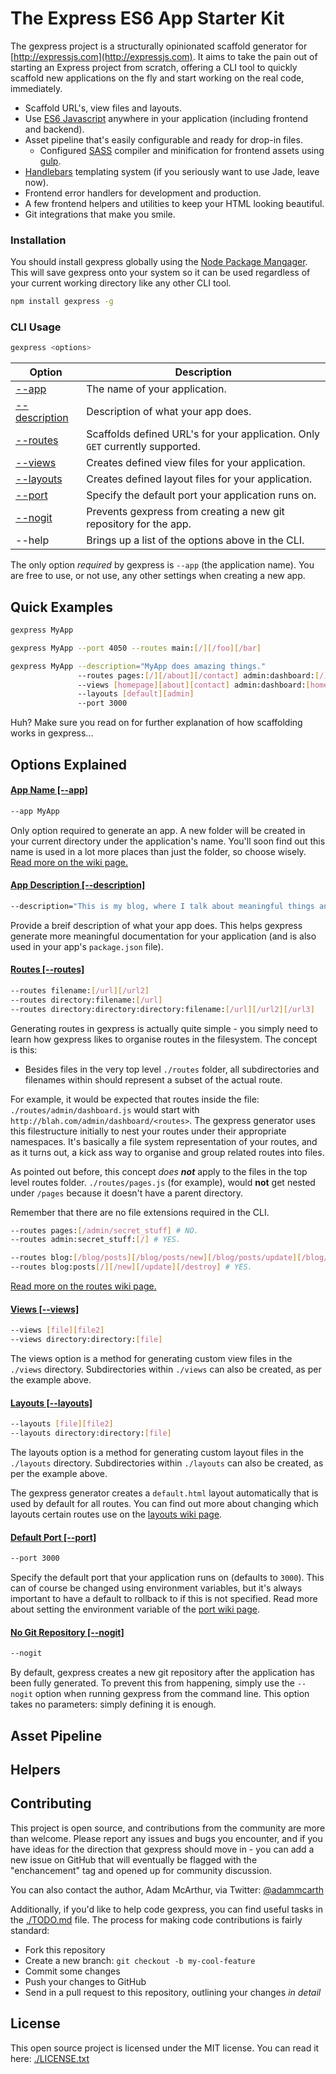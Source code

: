 # The Express ES6 App Starter Kit

The gexpress project is a structurally opinionated scaffold generator for [http://expressjs.com](http://expressjs.com). It aims to take the pain out of starting an Express project from scratch, offering a CLI tool to quickly scaffold new applications on the fly and start working on the real code, immediately.

- Scaffold URL's, view files and layouts.
- Use [ES6 Javascript](https://github.com/lukehoban/es6features) anywhere in your application (including frontend and backend).
- Asset pipeline that's easily configurable and ready for drop-in files.
  - Configured [SASS](http://sass-lang.com) compiler and minification for frontend assets using [gulp](http://gulpjs.com).
- [Handlebars](http://handlebarsjs.com) templating system (if you seriously want to use Jade, leave now).
- Frontend error handlers for development and production.
- A few frontend helpers and utilities to keep your HTML looking beautiful.
- Git integrations that make you smile.

### Installation

You should install gexpress globally using the [Node Package Mangager](http://npmjs.com). This will save gexpress onto your system so it can be used regardless of your current working directory like any other CLI tool.

```bash
npm install gexpress -g
```

### CLI Usage

```bash
gexpress <options>
```

| Option                                         | Description                                                                   |
|------------------------------------------------|-------------------------------------------------------------------------------|
| [--app](#user-content-app-name)                | The name of your application.                                                 |
| [--description](#user-content-app-description) | Description of what your app does.                                            |
| [--routes](#user-content-routes)               | Scaffolds defined URL's for your application. Only `GET` currently supported. |
| [--views](#user-content-views)                 | Creates defined view files for your application.                              |
| [--layouts](#user-content-layouts)             | Creates defined layout files for your application.                            |
| [--port](#user-content-port)                   | Specify the default port your application runs on.                            |
| [--nogit](#user-content-nogit)                 | Prevents gexpress from creating a new git repository for the app.             |
| --help                                         | Brings up a list of the options above in the CLI.                             |

The only option *required* by gexpress is `--app` (the application name). You are free to use, or not use, any other settings when creating a new app.

## Quick Examples

```bash
gexpress MyApp
```

```bash
gexpress MyApp --port 4050 --routes main:[/][/foo][/bar]
```

```bash
gexpress MyApp --description="MyApp does amazing things."
               --routes pages:[/][/about][/contact] admin:dashboard:[/]
               --views [homepage][about][contact] admin:dashboard:[home]
               --layouts [default][admin]
               --port 3000
```

Huh? Make sure you read on for further explanation of how scaffolding works in gexpress...

## Options Explained

<h4 id="user-content-app-name"><a href="https://github.com/adammcarth/gexpress/wiki/#">App Name [--app]</a></h4>

```bash
--app MyApp
```

Only option required to generate an app. A new folder will be created in your current directory under the application's name. You'll soon find out this name is used in a lot more places than just the folder, so choose wisely. [Read more on the wiki page.](https://github.com/adammcarth/gexpress/wiki/#)

<h4 id="user-content-app-description"><a href="https://github.com/adammcarth/gexpress/wiki/#">App Description [--description]</a></h4>

```bash
--description="This is my blog, where I talk about meaningful things and stuff."
```

Provide a breif description of what your app does. This helps gexpress generate more meaningful documentation for your application (and is also used in your app's `package.json` file).

<h4 id="user-content-routes"><a href="https://github.com/adammcarth/gexpress/wiki/#">Routes [--routes]</a></h4>

```bash
--routes filename:[/url][/url2]
--routes directory:filename:[/url]
--routes directory:directory:directory:filename:[/url][/url2][/url3]
```

Generating routes in gexpress is actually quite simple - you simply need to learn how gexpress likes to organise routes in the filesystem. The concept is this:

- Besides files in the very top level `./routes` folder, all subdirectories and filenames within should represent a subset of the actual route.

For example, it would be expected that routes inside the file: `./routes/admin/dashboard.js` would start with `http://blah.com/admin/dashboard/<routes>`. The gexpress generator uses this filestructure initially to nest your routes under their appropriate namespaces. It's basically a file system representation of your routes, and as it turns out, a kick ass way to organise and group related routes into files.

As pointed out before, this concept *does **not*** apply to the files in the top level routes folder. `./routes/pages.js` (for example), would **not** get nested under `/pages` because it doesn't have a parent directory.

Remember that there are no file extensions required in the CLI.

```bash
--routes pages:[/admin/secret_stuff] # NO.
--routes admin:secret_stuff:[/] # YES.

--routes blog:[/blog/posts][/blog/posts/new][/blog/posts/update][/blog/posts/destroy] # NO.
--routes blog:posts[/][/new][/update][/destroy] # YES.
```

[Read more on the routes wiki page.](https://github.com/adammcarth/gexpress/wiki/#)

<h4 id="user-content-views"><a href="https://github.com/adammcarth/gexpress/wiki/#">Views [--views]</a></h4>

```bash
--views [file][file2]
--views directory:directory:[file]
```

The views option is a method for generating custom view files in the `./views` directory. Subdirectories within `./views` can also be created, as per the example above.

<h4 id="user-content-layouts"><a href="https://github.com/adammcarth/gexpress/wiki/#">Layouts [--layouts]</a></h4>

```bash
--layouts [file][file2]
--layouts directory:directory:[file]
```

The layouts option is a method for generating custom layout files in the `./layouts` directory. Subdirectories within `./layouts` can also be created, as per the example above.

The gexpress generator creates a `default.html` layout automatically that is used by default for all routes. You can find out more about changing which layouts certain routes use on the [layouts wiki page](https://github.com/adammcarth/gexpress/wiki/#).

<h4 id="user-content-port"><a href="https://github.com/adammcarth/gexpress/wiki/#">Default Port [--port]</a></h4>

```bash
--port 3000
```

Specify the default port that your application runs on (defaults to `3000`). This can of course be changed using environment variables, but it's always important to have a default to rollback to if this is not specified. Read more about setting the environment variable of the [port wiki page](https://github.com/adammcarth/gexpress/wiki/#).

<h4 id="user-content-nogit"><a href="https://github.com/adammcarth/gexpress/wiki/#">No Git Repository [--nogit]</a></h4>

```bash
--nogit
```

By default, gexpress creates a new git repository after the application has been fully generated. To prevent this from happening, simply use the `--nogit` option when running gexpress from the command line. This option takes no parameters: simply defining it is enough.

## Asset Pipeline



## Helpers



## Contributing

This project is open source, and contributions from the community are more than welcome. Please report any issues and bugs you encounter, and if you have ideas for the direction that gexpress should move in - you can add a new issue on GitHub that will eventually be flagged with the "enchancement" tag and opened up for community discussion.

You can also contact the author, Adam McArthur, via Twitter: [@adammcarth](https://twitter.com/adammcarth)

Additionally, if you'd like to help code gexpress, you can find useful tasks in the [./TODO.md](https://github.com/adammcarth/gexpress/TODO.md) file. The process for making code contributions is fairly standard:

- Fork this repository
- Create a new branch: `git checkout -b my-cool-feature`
- Commit some changes
- Push your changes to GitHub
- Send in a pull request to this repository, outlining your changes *in detail*

## License

This open source project is licensed under the MIT license. You can read it here: [./LICENSE.txt](https://github.com/adammcarth/gexpress/LICENSE.txt)
